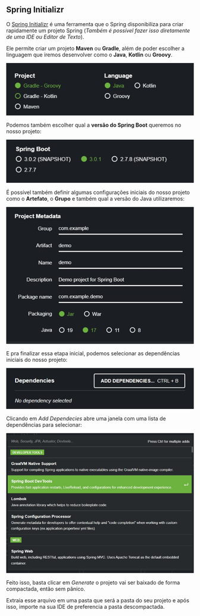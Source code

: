## Spring Initializr

O [Spring Initializr](https://start.spring.io/) é uma ferramenta que o Spring disponibiliza para criar rapidamente um projeto Spring (_Também é possível fazer isso diretamente de uma IDE ou Editor de Texto_).

Ele permite criar um projeto **Maven** ou **Gradle**, além de poder escolher a linguagem que iremos desenvolver como o **Java**, **Kotlin** ou **Groovy**.

![Escolha de Projeto Maven ou Gradle e da Linguagem Java, Kotlin ou Groovy ](/images/springinitializr01.jpg)

Podemos também escolher qual a **versão do Spring Boot** queremos no nosso projeto:

![Versão do Spring Boot](/images/springinitializr02.jpg)

É possível também definir algumas configurações iniciais do nosso projeto como o **Artefato**, o **Grupo** e também qual a versão do Java utilizaremos:

![Definindo Artefato, Grupo e versão do Java](/images/springinitializr03.jpg)

E pra finalizar essa etapa inicial, podemos selecionar as dependências iniciais do nosso projeto:

![Seleção de dependencias](/images/springinitializr04.jpg)

Clicando em *Add Dependecies* abre uma janela com uma lista de dependências para selecionar:

![Lista de dependencias](/images/springinitializr05.jpg)

Feito isso, basta clicar em *Generate* o projeto vai ser baixado de forma compactada, então sem pânico.

Extraia esse arquivo em uma pasta que será a pasta do seu projeto e após isso, importe na sua IDE de preferencia a pasta descompactada.